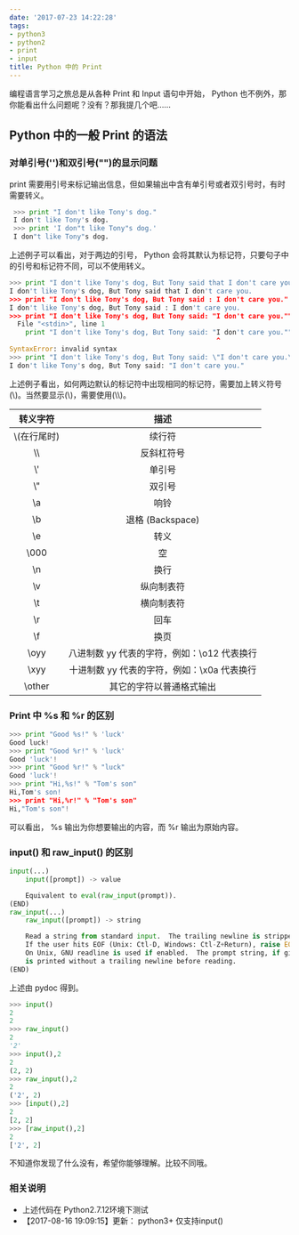 ```yaml
---
date: '2017-07-23 14:22:28'
tags:
- python3
- python2
- print
- input
title: Python 中的 Print
---
```



编程语言学习之旅总是从各种 Print 和 Input 语句中开始， Python 也不例外，那你能看出什么问题呢？没有？那我提几个吧……
<!--more-->

## Python 中的一般 Print 的语法
### 对单引号('')和双引号("")的显示问题
 print 需要用引号来标记输出信息，但如果输出中含有单引号或者双引号时，有时需要转义。
``` python
 >>> print "I don't like Tony's dog."
 I don't like Tony's dog.
 >>> print 'I don"t like Tony"s dog.'
 I don"t like Tony"s dog.
```
上述例子可以看出，对于两边的引号， Python 会将其默认为标记符，只要句子中的引号和标记符不同，可以不使用转义。
``` python
>>> print "I don't like Tony's dog, But Tony said that I don't care you."
I don't like Tony's dog, But Tony said that I don't care you.
>>> print "I don't like Tony's dog, But Tony said : I don't care you."
I don't like Tony's dog, But Tony said : I don't care you.
>>> print "I don't like Tony's dog, But Tony said: "I don't care you.""
  File "<stdin>", line 1
    print "I don't like Tony's dog, But Tony said: "I don't care you.""
                                                    ^
SyntaxError: invalid syntax
>>> print "I don't like Tony's dog, But Tony said: \"I don't care you.\""
I don't like Tony's dog, But Tony said: "I don't care you."
```
上述例子看出，如何两边默认的标记符中出现相同的标记符，需要加上转义符号(\\)。当然要显示(\\)，需要使用(\\\\)。

|     转义字符     |    描述    |
|:---------------:|:----------:|
|\\(在行尾时)|续行符|
|\\\\	|反斜杠符号|
|\\'	|单引号|
|\\"	|双引号|
|\\a	|响铃|
|\\b	|退格 (Backspace)|
|\\e	|转义|
|\\000	|空|
|\\n	|换行|
|\\v	|纵向制表符|
|\\t	|横向制表符|
|\\r	|回车|
|\\f	|换页|
|\\oyy	|八进制数 yy 代表的字符，例如：\\o12 代表换行|
|\\xyy	|十进制数 yy 代表的字符，例如：\\x0a 代表换行|
|\\other	|其它的字符以普通格式输出|

### Print 中 %s 和 %r 的区别
``` python
>>> print "Good %s!" % 'luck'
Good luck!
>>> print "Good %r!" % 'luck'
Good 'luck'!
>>> print "Good %r!" % "luck"
Good 'luck'!
>>> print "Hi,%s!" % "Tom's son"
Hi,Tom's son!
>>> print "Hi,%r!" % "Tom's son"
Hi,"Tom's son"!
```
可以看出， %s 输出为你想要输出的内容，而 %r 输出为原始内容。

### input() 和 raw_input() 的区别

``` python
input(...)
    input([prompt]) -> value

    Equivalent to eval(raw_input(prompt)).
(END)
raw_input(...)
    raw_input([prompt]) -> string

    Read a string from standard input.  The trailing newline is stripped.
    If the user hits EOF (Unix: Ctl-D, Windows: Ctl-Z+Return), raise EOFError.
    On Unix, GNU readline is used if enabled.  The prompt string, if given,
    is printed without a trailing newline before reading.
(END)
```
上述由 pydoc 得到。

``` python
>>> input()
2
2
>>> raw_input()
2
'2'
>>> input(),2
2
(2, 2)
>>> raw_input(),2
2
('2', 2)
>>> [input(),2]
2
[2, 2]
>>> [raw_input(),2]
2
['2', 2]
```

不知道你发现了什么没有，希望你能够理解。比较不同哦。

### 相关说明

- 上述代码在 Python2.7.12环境下测试
- 【2017-08-16 19:09:15】更新： python3+ 仅支持input()
